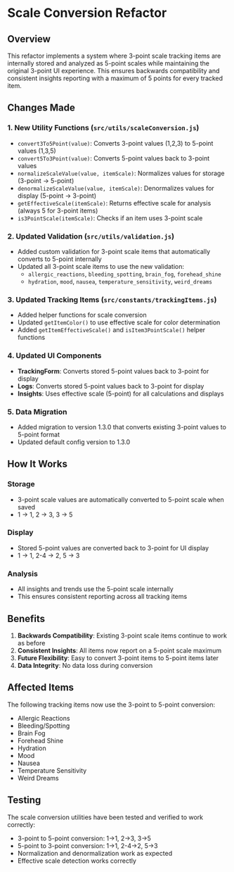 # Scale Conversion Refactor

## Overview
This refactor implements a system where 3-point scale tracking items are internally stored and analyzed as 5-point scales while maintaining the original 3-point UI experience. This ensures backwards compatibility and consistent insights reporting with a maximum of 5 points for every tracked item.

## Changes Made

### 1. New Utility Functions (`src/utils/scaleConversion.js`)
- `convert3To5Point(value)`: Converts 3-point values (1,2,3) to 5-point values (1,3,5)
- `convert5To3Point(value)`: Converts 5-point values back to 3-point values
- `normalizeScaleValue(value, itemScale)`: Normalizes values for storage (3-point → 5-point)
- `denormalizeScaleValue(value, itemScale)`: Denormalizes values for display (5-point → 3-point)
- `getEffectiveScale(itemScale)`: Returns effective scale for analysis (always 5 for 3-point items)
- `is3PointScale(itemScale)`: Checks if an item uses 3-point scale

### 2. Updated Validation (`src/utils/validation.js`)
- Added custom validation for 3-point scale items that automatically converts to 5-point internally
- Updated all 3-point scale items to use the new validation:
  - `allergic_reactions`, `bleeding_spotting`, `brain_fog`, `forehead_shine`
  - `hydration`, `mood`, `nausea`, `temperature_sensitivity`, `weird_dreams`

### 3. Updated Tracking Items (`src/constants/trackingItems.js`)
- Added helper functions for scale conversion
- Updated `getItemColor()` to use effective scale for color determination
- Added `getItemEffectiveScale()` and `isItem3PointScale()` helper functions

### 4. Updated UI Components
- **TrackingForm**: Converts stored 5-point values back to 3-point for display
- **Logs**: Converts stored 5-point values back to 3-point for display
- **Insights**: Uses effective scale (5-point) for all calculations and displays

### 5. Data Migration
- Added migration to version 1.3.0 that converts existing 3-point values to 5-point format
- Updated default config version to 1.3.0

## How It Works

### Storage
- 3-point scale values are automatically converted to 5-point scale when saved
- 1 → 1, 2 → 3, 3 → 5

### Display
- Stored 5-point values are converted back to 3-point for UI display
- 1 → 1, 2-4 → 2, 5 → 3

### Analysis
- All insights and trends use the 5-point scale internally
- This ensures consistent reporting across all tracking items

## Benefits

1. **Backwards Compatibility**: Existing 3-point scale items continue to work as before
2. **Consistent Insights**: All items now report on a 5-point scale maximum
3. **Future Flexibility**: Easy to convert 3-point items to 5-point items later
4. **Data Integrity**: No data loss during conversion

## Affected Items

The following tracking items now use the 3-point to 5-point conversion:
- Allergic Reactions
- Bleeding/Spotting  
- Brain Fog
- Forehead Shine
- Hydration
- Mood
- Nausea
- Temperature Sensitivity
- Weird Dreams

## Testing

The scale conversion utilities have been tested and verified to work correctly:
- 3-point to 5-point conversion: 1→1, 2→3, 3→5
- 5-point to 3-point conversion: 1→1, 2-4→2, 5→3
- Normalization and denormalization work as expected
- Effective scale detection works correctly 